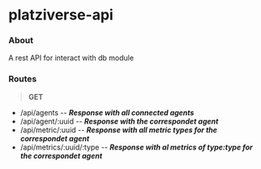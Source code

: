 # platziverse-api

### About 
A rest API for interact with db module

### Routes

> **GET**

- /api/agents -- ***Response with all connected agents***
- /api/agent/:uuid -- ***Response with the correspondet agent***
- /api/metric/:uuid -- ***Response with all metric types for the correspondet agent***
- /api/metrics/:uuid/:type -- ***Response with al metrics of type:type for the correspondet agent***
